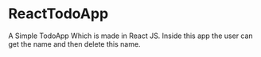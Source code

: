 # ReactTodoApp
A Simple TodoApp Which is made in React JS. Inside this app the user can get the name and then delete this name.
